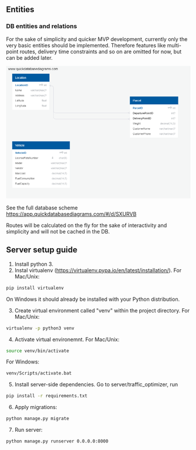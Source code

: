 ## Entities
### DB entities and relations
For the sake of simplicity and quicker MVP development, currently only the very basic entities should be implemented. Therefore features like multi-point routes, delivery time constraints and so on are omitted for now, but can be added later.

![img](./docs/database/database_design.png)

See the full database scheme https://app.quickdatabasediagrams.com/#/d/SXURVB

Routes will be calculated on the fly for the sake of interactivity and simplicity and will not be cached in the DB.

## Server setup guide
1. Install python 3.
2. Instal virtualenv (https://virtualenv.pypa.io/en/latest/installation/). For Mac/Unix:
```bash
pip install virtualenv
```
On Windows it should already be installed with your Python distribution.

3. Create virtual environment called "venv" within the project directory. For Mac/Unix: 
```bash
virtualenv -p python3 venv
```
4. Activate virtual environemnt. For Mac/Unix:
```bash
source venv/bin/activate
```
For Windows:
```bash
venv/Scripts/activate.bat
```
5. Install server-side dependencies. Go to server/traffic_optimizer, run
```bash
pip install -r requirements.txt
```
6. Apply migrations:
```bash
python manage.py migrate
```
7. Run server:
```bash
python manage.py runserver 0.0.0.0:8000
```